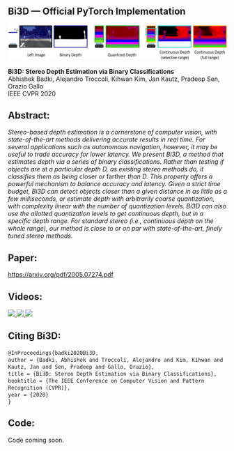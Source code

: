 ## Bi3D &mdash; Official PyTorch Implementation

![Teaser image](imgs/teaser.png)

**Bi3D: Stereo Depth Estimation via Binary Classifications**<br>
Abhishek Badki, Alejandro Troccoli, Kihwan Kim, Jan Kautz, Pradeep Sen, Orazio Gallo<br>
IEEE CVPR 2020<br>

## Abstract: 
*Stereo-based depth estimation is a cornerstone of computer vision, with state-of-the-art methods delivering accurate results in real time. For several applications such as autonomous navigation, however, it may be useful to trade accuracy for lower latency. We present Bi3D, a method that estimates depth via a series of binary classifications. Rather than testing if objects are* at *a particular depth D, as existing stereo methods do, it classifies them as being* closer *or* farther *than D. This property offers a powerful mechanism to balance accuracy and latency. Given a strict time budget, Bi3D can detect objects closer than a given distance in as little as a few milliseconds, or estimate depth with arbitrarily coarse quantization, with complexity linear with the number of quantization levels. Bi3D can also use the allotted quantization levels to get continuous depth, but in a specific depth range. For standard stereo (i.e., continuous depth on the whole range), our method is close to or on par with state-of-the-art, finely tuned stereo methods.*


## Paper:
https://arxiv.org/pdf/2005.07274.pdf<br>

## Videos:<br>
<a href="https://www.youtube.com/watch?v=HuEwjpw5O64&feature=youtu.be">
  <img src="https://img.youtube.com/vi/HuEwjpw5O64/0.jpg" width="300"/>
</a>
<a href="https://www.youtube.com/watch?v=UfvUny4pdMA&feature=youtu.be">
  <img src="https://img.youtube.com/vi/UfvUny4pdMA/0.jpg" width="300"/>
</a>
<a href="https://www.youtube.com/watch?v=Ifgcm6VI3NE&feature=youtu.be">
  <img src="https://img.youtube.com/vi/Ifgcm6VI3NE/0.jpg" width="300"/>
</a>

## Citing Bi3D:
    @InProceedings{badki2020Bi3D,
    author = {Badki, Abhishek and Troccoli, Alejandro and Kim, Kihwan and Kautz, Jan and Sen, Pradeep and Gallo, Orazio},
    title = {Bi3D: Stereo Depth Estimation via Binary Classifications},
    booktitle = {The IEEE Conference on Computer Vision and Pattern Recognition (CVPR)},
    year = {2020}
    }

## Code:<br>
Code coming soon. 

